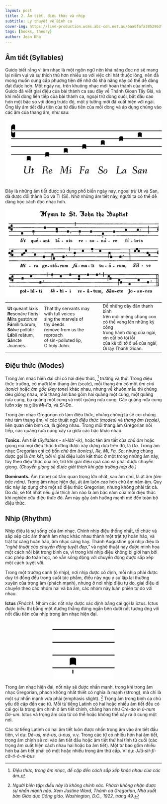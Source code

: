 ```yaml
---
layout: post
title: 2. Âm tiết, điệu thức và nhịp
subtitle: Lý thuyết về Bình ca
cover-img: https://live-production.wcms.abc-cdn.net.au/6aa0fafa3852963f20775fa705fe37a7.jpg
tags: [books, theory]
author: Jean Kha
---
```

## Âm tiết (Syllables)

Guido biết rằng vì âm nhạc là một ngôn ngữ nên khả năng đọc nó sẽ mang lại niềm vui và sự thích thú hơn nhiều so với việc chỉ hát thuộc lòng, nên đã mong muốn cung cấp phương tiện để nhờ đó khả năng này có thể dễ dàng đạt được hơn. Một ngày nọ, trên khuông nhạc mới hoàn thành của mình, Guido đã viết giai điệu của bài thánh ca sau đây về Thánh Gioan Tẩy Giả, và khi mỗi dòng liên tiếp của bài thánh ca, ngoại trừ dòng cuối, bắt đầu cao hơn một bậc so với dòng trước đó, một ý tưởng mới đã xuất hiện với ngài. Ông lấy âm tiết đầu tiên của từ đầu tiên của mỗi dòng và áp dụng chúng vào các âm của thang âm, như sau:

<center><img src="/assets/img/post-imgs/scale.png" width=""></center>

Đây là những âm tiết được sử dụng phổ biến ngày nay, ngoại trừ Ut và San, đã được đổi thành Do và Ti (Si). Nhờ những âm tiết này, người ta có thể dễ dàng học cách đọc nhạc hơn.

<center><img src="/assets/img/post-imgs/Hymn to St John the Baptist.png" width=""></center>

|  |  |  |
| ---------- | ---------- | ---------- |
| **Ut** quéant láxis<br>**Re**sonáre fíbris<br>**Mí**ra gestórum<br>**Fá**mili tuórum,<br>**Só**lve pollútir<br>**Lá**bii reátum,<br>**Sá**ncte Joannes. | That thy servants may<br>with full voices<br>sing the marvels of<br>thy deeds<br>remove from us the reproach<br>of sin-polluted lip,<br>O holy John. | Để những dây đàn thanh bình<br>trên môi miệng chúng con<br>có thể vang lên những kỳ công<br>trong hành động của ngài,<br>xin cất bỏ tội lỗi<br>của kẻ tôi tớ ô uế của ngài,<br>Ôi lạy Thánh Gioan. |

## Điệu thức (Modes)

Trong âm nhạc hiện đại chỉ có hai điệu thức, [^1] trưởng và thứ. Trong điệu thức trưởng, có mười lăm thang âm (scale), mỗi thang âm có một *âm chủ (tonic)* hoặc *âm gốc (key tone)* khác nhau, nhưng về khuôn mẫu thì chúng đều giống nhau, mỗi thang âm bao gồm hai quãng một cung, một quãng nửa cung, ba quãng một cung và một quãng nửa cung. Các quãng nửa cung luôn xảy ra giữa *Mi-Fa*, và *Si-Do*.

Trong âm nhạc Gregorian có tám điệu thức, nhưng chúng ta sẽ coi chúng như tám thang âm, vì các thuật ngữ *điệu thức (modes)* và *thang âm (scale)*, liên quan đến bình ca, là giống nhau. Trong mỗi thang âm Gregorian nối tiếp, các quãng nửa cung xảy ra giữa các bậc khác nhau.

**Tonics.** Âm tiết *(Syllables - si-lăb'-ik)*, hoặc tên âm tiết của *chủ âm* hoặc giọng mà mọi điệu thức trưởng được xây dựng dựa trên đó, là *Do*. Trong âm nhạc Gregorian chỉ có bốn *chủ âm (tonics)*, *Re, Mi, Fa, So*; nhưng chúng được gọi là *âm kết*, bởi vì giai điệu luôn kết thúc ở một trong những âm này, tùy theo điệu thức của nó, trừ khi giai điệu quá cao và phải được chuyển giọng. *(Chuyển giọng sẽ được giải thích khi gặp trường hợp đó.)*

**Dominants.** Âm (tone) có tầm quan trọng lớn nhất, sau âm chủ, là át âm *(âm bậc năm)*. Trong âm nhạc hiện đại, át âm luôn cao hơn chủ âm năm âm. Quy tắc này áp dụng cho một số điệu thức Gregorian, nhưng không phải tất cả. Do đó, sẽ tốt nhất nếu giải thích âm nào là âm bậc năm của mỗi điệu thức khi nghiên cứu điệu thức đó. Âm này gây ảnh hưởng mạnh mẽ đến toàn bộ điệu thức.

## Nhịp (Rhythm)

Nhịp điệu là sự sống của âm nhạc. Chính nhịp điệu thống nhất, tổ chức và sắp xếp các âm thanh âm nhạc khác nhau thành một trật tự hoàn hảo, và trật tự càng hoàn hảo, âm nhạc càng hay. Thánh Augustine gọi nhịp điệu là *"nghệ thuật của chuyển động tuyệt đẹp,"* và nghệ thuật này được minh họa một cách nổi bật trong bình ca, vì trong khi nhịp điệu không bị giới hạn bởi các phép đo toán học, nó vẫn sống động với chuyển động được sắp xếp một cách tuyệt vời.

Trong một trường canh (ô nhịp), nơi nhịp được cố định, mỗi nhịp phải được duy trì đồng đều trong suốt tác phẩm, điều này ngụ ý sự lặp lại thường xuyên của trọng âm (phách mạnh), nhưng ở nơi nhịp điệu tự do, giai điệu di chuyển theo các nhóm hai và ba âm, các nhóm này luân phiên tự do với nhau.

**Ictus** *(Phách)*. Nhóm các nốt này được xác định bằng cái gọi là ictus. Ictus được biểu thị bằng một đường thẳng đứng ngắn bên dưới nốt tương ứng với nốt đầu tiên của nhịp trong âm nhạc hiện đại.  

<center><img src="/assets/img/post-imgs/Ictus.png" width="200"></center>

Trong âm nhạc hiện đại, nốt này sẽ được nhấn mạnh, trong khi trong âm nhạc Gregorian, phách không nhất thiết có nghĩa là mạnh (strong), mà chỉ là một sự nhấn mạnh vừa phải (emphasis slight). [^2] Trọng âm trong bình ca chủ yếu đề cập đến các từ. Mỗi từ tiếng Latinh có hai hoặc nhiều âm tiết đều có cái gọi là trọng âm chính ở âm tiết chính, chẳng hạn như *Cré-do in ú-num Dé-um*. Ictus và trọng âm của từ có thể hoặc không thể xảy ra ở cùng một nơi.

Các từ tiếng Latinh có hai âm tiết luôn được nhấn trọng âm vào âm tiết đầu tiên, ví dụ: *Dé-us, mé-us, ú-nus*, v.v. Trong các từ có nhiều hơn hai âm tiết, trọng âm chính sẽ rơi vào âm tiết đầu hoặc âm tiết thứ hai tính từ cuối (các trọng âm xuất hiện cách nhau hai hoặc ba âm tiết). Một từ bao gồm nhiều hơn ba âm tiết phải có một hoặc nhiều trọng âm thứ cấp. Ví dụ: *JJű-sti-fi-cȁ-ti-ó-ni-bus* 

[^1]: *Điệu thức, trong âm nhạc, đề cập đến cách sắp xếp khác nhau của các âm.*

[^2]: *Người biên tập: điều này là không chính xác. Phách không nhận được sự nhấn mạnh nào. Xem Justine Ward, Thánh ca Gregorian, Nhà xuất bản Giáo dục Công giáo, Washington, D.C., 1922, trang 49.*
